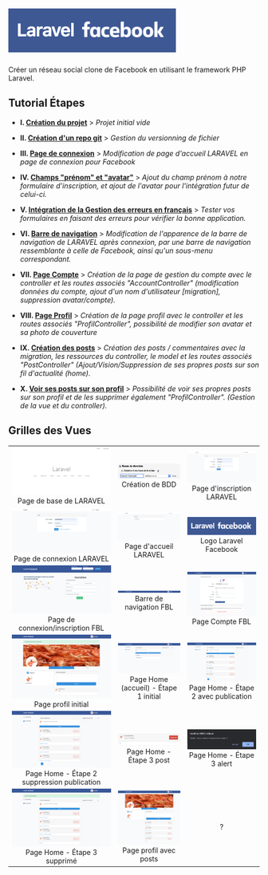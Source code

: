 # ![Logo Laravel Facebook](docs/logo-laravel-facebook.png)

Créer un réseau social clone de Facebook en utilisant le framework PHP Laravel.

## Tutorial Étapes

-   **I. [Création du projet](docs/creation-projet.md)** > _Projet initial vide_

-   **II. [Création d'un repo git](docs/creation-repo-git.md)** > _Gestion du versionning de fichier_

-   **III. [Page de connexion](docs/page-connexion.md)** > _Modification de page d'accueil LARAVEL en page de connexion pour Facebook_

-   **IV. [Champs "prénom" et "avatar"](docs/firstname-and-avatar.md)** > _Ajout du champ prénom à notre formulaire d'inscription, et ajout de l'avatar pour l'intégration futur de celui-ci._

-   **V. [Intégration de la Gestion des erreurs en français](docs/gestion-erreur-fr.md)** > _Tester vos formulaires en faisant des erreurs pour vérifier la bonne application._

-   **VI. [Barre de navigation](docs/barre-navigation.md)** > _Modification de l'apparence de la barre de navigation de LARAVEL après connexion, par une barre de navigation ressemblante à celle de Facebook, ainsi qu'un sous-menu correspondant._

-   **VII. [Page Compte](docs/page-compte.md)** > _Création de la page de gestion du compte avec le controller et les routes associés "AccountController" (modification données du compte, ajout d'un nom d'utilisateur \[migration], suppression avatar/compte)._

-   **VIII. [Page Profil](docs/page-profil.md)** > _Création de la page profil avec le controller et les routes associés "ProfilController", possibilité de modifier son avatar et sa photo de couverture_

-   **IX. [Création des posts](docs/posts.md)** > _Création des posts / commentaires avec la migration, les ressources du controller, le model et les routes associés "PostController" (Ajout/Vision/Suppression de ses propres posts sur son fil d'actualité (home)._

-   **X. [Voir ses posts sur son profil](docs/page-profil-posts.md)** > _Possibilité de voir ses propres posts sur son profil et de les supprimer également "ProfilController". (Gestion de la vue et du controller)._

## Grilles des Vues

|                                                                                                                       |                                                                                          |                                                                                                                |
| :-------------------------------------------------------------------------------------------------------------------: | :--------------------------------------------------------------------------------------: | :------------------------------------------------------------------------------------------------------------: |
|                           ![docs/localhost.png](docs/localhost.png) Page de base de LARAVEL                           |     ![docs/PHPMyAdmin-CreateBDD.png](docs/PHPMyAdmin-CreateBDD.png) Création de BDD      |                  ![docs/Base-register.png](docs/Base-register.png) Page d'inscription LARAVEL                  |
|                         ![docs/Base-login.png](docs/Base-login.png) Page de connexion LARAVEL                         |        ![docs/Base-logged_in.png](docs/Base-logged_in.png) Page d'accueil LARAVEL        |                 ![Logo Laravel Facebook](docs/logo-laravel-facebook.png) Logo Laravel Facebook                 |
|                     ![docs/FB-welcome.png](docs/FB-welcome.png) Page de connexion/inscription FBL                     |    ![FBL-barre-navigation.png](docs/FBL-barre-navigation.png) Barre de navigation FBL    |                     ![docs/FBL-page-compte.png](docs/FBL-page-compte.png) Page Compte FBL                      |
|              ![docs/profil-edit-avatar-cover.png](docs/profil-edit-avatar-cover.png) Page profil initial              | ![docs/FBL-page-home.png](docs/FBL-page-home.png) Page Home (accueil) - Étape 1 initial  | ![docs/FBL-page-home-publication.png](docs/FBL-page-home-publication.png) Page Home - Étape 2 avec publication |
| ![docs/FBL-page-home-publication.png](docs/FBL-page-home-publication.png) Page Home - Étape 2 suppression publication |        ![docs/FBL-post-supp.png](docs/FBL-post-supp.png) Page Home - Étape 3 post        |                 ![docs/FBL-post-alert.png](docs/FBL-post-alert.png) Page Home - Étape 3 alert                  |
|               ![docs/FBL-page-home-supp.png](docs/FBL-page-home-supp.png) Page Home - Étape 3 supprimé                | ![docs/FBL-page-profil-posts.png](docs/FBL-page-profil-posts.png) Page profil avec posts |                                                       ?                                                        |
